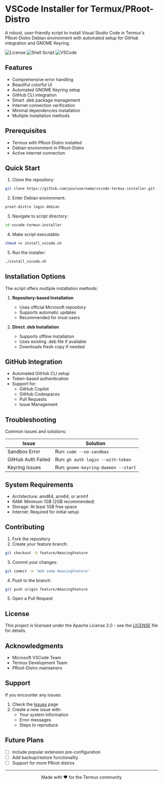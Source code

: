 # VSCode Installer for Termux/PRoot-Distro

A robust, user-friendly script to install Visual Studio Code in Termux's PRoot-Distro Debian environment with automated setup for GitHub integration and GNOME Keyring.

![License](https://img.shields.io/badge/license-Apache%202.0-blue.svg)
![Shell Script](https://img.shields.io/badge/shell_script-%23121011.svg?style=flat&logo=gnu-bash&logoColor=white)
![VSCode](https://img.shields.io/badge/Visual%20Studio%20Code-0078d7.svg?style=flat&logo=visual-studio-code&logoColor=white)

## Features

- Comprehensive error handling
- Beautiful colorful UI
- Automated GNOME Keyring setup
- GitHub CLI integration
- Smart .deb package management
- Internet connection verification
- Minimal dependencies installation
- Multiple installation methods

## Prerequisites

- Termux with PRoot-Distro installed
- Debian environment in PRoot-Distro
- Active internet connection

## Quick Start

1. Clone the repository:
```bash
git clone https://github.com/yourusername/vscode-termux-installer.git
```

2. Enter Debian environment:
```bash
proot-distro login debian
```

3. Navigate to script directory:
```bash
cd vscode-termux-installer
```

4. Make script executable:
```bash
chmod +x install_vscode.sh
```

5. Run the installer:
```bash
./install_vscode.sh
```

## Installation Options

The script offers multiple installation methods:

1. **Repository-based Installation**
   - Uses official Microsoft repository
   - Supports automatic updates
   - Recommended for most users

2. **Direct .deb Installation**
   - Supports offline installation
   - Uses existing .deb file if available
   - Downloads fresh copy if needed

## GitHub Integration

- Automated GitHub CLI setup
- Token-based authentication
- Support for:
  - GitHub Copilot
  - GitHub Codespaces
  - Pull Requests
  - Issue Management

## Troubleshooting

Common issues and solutions:

| Issue | Solution |
|-------|----------|
| Sandbox Error | Run: `code --no-sandbox` |
| GitHub Auth Failed | Run: `gh auth login --with-token` |
| Keyring Issues | Run: `gnome-keyring-daemon --start` |

## System Requirements

- Architecture: amd64, arm64, or armhf
- RAM: Minimum 1GB (2GB recommended)
- Storage: At least 1GB free space
- Internet: Required for initial setup

## Contributing

1. Fork the repository
2. Create your feature branch:
```bash
git checkout -b feature/AmazingFeature
```
3. Commit your changes:
```bash
git commit -m 'Add some AmazingFeature'
```
4. Push to the branch:
```bash
git push origin feature/AmazingFeature
```
5. Open a Pull Request

## License

This project is licensed under the Apache License 2.0 - see the [LICENSE](LICENSE) file for details.

## Acknowledgments

- Microsoft VSCode Team
- Termux Development Team
- PRoot-Distro maintainers

## Support

If you encounter any issues:
1. Check the [Issues](https://github.com/yourusername/vscode-termux-installer/issues) page
2. Create a new issue with:
   - Your system information
   - Error messages
   - Steps to reproduce

## Future Plans

- [ ] Include popular extension pre-configuration
- [ ] Add backup/restore functionality
- [ ] Support for more PRoot distros

---

<p align="center">
  Made with ❤️ for the Termux community
</p>
